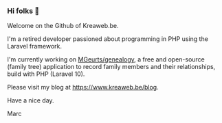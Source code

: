 ### Hi folks 👋

Welcome on the Github of Kreaweb.be.

I'm a retired developer passioned about programming in PHP using the Laravel framework.

I'm currently working on <a href="https://www.kreaweb.be/" target="_blank">MGeurts/genealogy</a>, a free and open-source (family tree) application to record family members and their relationships, build with PHP (Laravel 10).

Please visit my blog at <a href="https://www.kreaweb.be/blog" target="_blank">https://www.kreaweb.be/blog</a>.

Have a nice day.

Marc

<!--
**MGeurts/MGeurts** is a ✨ _special_ ✨ repository because its `README.md` (this file) appears on your GitHub profile.

Here are some ideas to get you started:

- 🔭 I’m currently working on ...
- 🌱 I’m currently learning ...
- 👯 I’m looking to collaborate on ...
- 🤔 I’m looking for help with ...
- 💬 Ask me about ...
- 📫 How to reach me: ...
- 😄 Pronouns: ...
- ⚡ Fun fact: ...
-->

